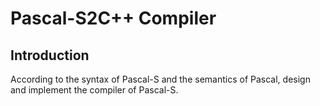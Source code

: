 # Pascal-S2C++ Compiler

## Introduction
According to the syntax of Pascal-S and the semantics of Pascal, design and implement the compiler of Pascal-S.